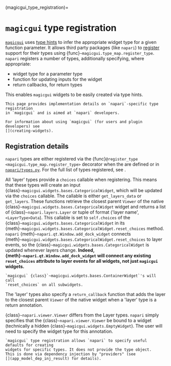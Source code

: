 (magicgui_type_registration)=

# `magicgui` type registration

[`magicgui`](https://pyapp-kit.github.io/magicgui/) uses
[type hints](https://peps.python.org/pep-0484/) to infer the appropriate widget type
for a given function parameter. It allows third party packages
(like `napari`) to [register](https://pyapp-kit.github.io/magicgui/type_map/#registering-support-for-custom-types) support for their types using
{func}`~magicgui.type_map.register_type`. `napari` registers
a number of types, additionally specifying, where appropriate:

* widget type for a parameter type
* function for updating inputs for the widget
* return callbacks, for return types

This enables `magicgui` widgets to be easily created via type hints.

```{note}
This page provides implementation details on `napari`-specific type registration
in `magicgui` and is aimed at `napari` developers.

For information about using `magicgui` (for users and plugin developers) see
[](creating-widgets).
```

## Registration details

`napari` types are either registered via the
{func}`@register_type <magicgui.type_map.register_type>` decorator when the are
defined or in
[`napari/types.py`](https://github.com/napari/napari/blob/main/napari/types.py).
For the full list of types registered, see [](magicgui-parameter-annotations).

All 'layer' types provide a `choices` callable when registering.
This means that these types will create an input
{class}`~magicgui.widgets.bases.CategoricalWidget`, which will be updated via the
`choices` callable. The callable is either `get_layers_data` or `get_layers`.
These functions retrieve the closest parent `Viewer` of the native
{class}`~magicgui.widgets.bases.CategoricalWidget` widget and returns a list of
{class}`~napari.layers.Layer` or tuple of format ('layer name', `<LayerType>Data`).
This callable is set to `self.choices` of the
{class}`~magicgui.widgets.bases.CategoricalWidget` in its
{meth}`~magicgui.widgets.bases.CategoricalWidget.reset_choices` method.
`napari` {meth}`~napari.qt.Window.add_dock_widget` connects
{meth}`~magicgui.widgets.bases.CategoricalWidget.reset_choices`
to layer events, so the {class}`~magicgui.widgets.bases.CategoricalWidget` is updated
whenever layers change. **Indeed, {meth}`~napari.qt.Window.add_dock_widget` will
connect any existing `reset_choices` attribute to layer events for all widgets,
not just `magicgui` widgets.**

```{note}
`magicgui` {class}`~magicgui.widgets.bases.ContainerWidget`'s will call
`reset_choices` on all subwidgets.
```

The 'layer' types also specify a `return_callback` function that adds the layer
to the closest parent `Viewer` of the native widget when a 'layer' type is a return
annotation.

{class}`~napari.viewer.Viewer` differs from the Layer types. `napari` simply specifies
that the {class}`~napari.viewer.Viewer` be bound to a widget (technically a
hidden {class}`~magicgui.widgets.EmptyWidget`). The user will need to specify
the widget type for this annotation.

```{important}
`magicgui` type registration allows `napari` to specify useful defaults for creating
widgets for specific types. It does not provide the type object.
This is done via dependency injection by "providers" (see
[](app_model_dep_inj_result) for details).
```
